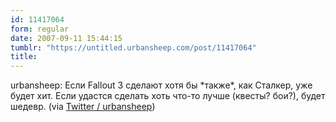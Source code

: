```yaml
---
id: 11417064
form: regular
date: 2007-09-11 15:44:15
tumblr: "https://untitled.urbansheep.com/post/11417064"
title:
---
```


<p>urbansheep: Если Fallout 3 сделают хотя бы *также*, как Сталкер, уже будет хит. Если удастся сделать хоть что-то лучше (квесты? бои?), будет шедевр. (via <a href="http://twitter.com/urbansheep/statuses/261007282">Twitter / urbansheep</a>)</p>

